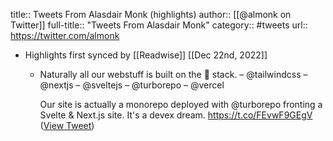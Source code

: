 title:: Tweets From Alasdair Monk (highlights)
author:: [[@almonk on Twitter]]
full-title:: "Tweets From Alasdair Monk"
category:: #tweets
url:: https://twitter.com/almonk

- Highlights first synced by [[Readwise]] [[Dec 22nd, 2022]]
	- Naturally all our webstuff is built on the 🐐 stack.
	  – @tailwindcss
	  – @nextjs
	  – @sveltejs
	  – @turborepo
	  – @vercel
	  
	  Our site is actually a monorepo deployed with @turborepo fronting a Svelte & Next.js site. It's a devex dream. https://t.co/FEvwF9GEgV ([View Tweet](https://twitter.com/almonk/status/1605611911931912196))